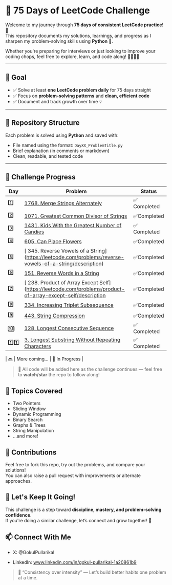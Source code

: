 # 🧠 75 Days of LeetCode Challenge

Welcome to my journey through **75 days of consistent LeetCode practice**! 🚀  
This repository documents my solutions, learnings, and progress as I sharpen my problem-solving skills using **Python** 🐍.

Whether you're preparing for interviews or just looking to improve your coding chops, feel free to explore, learn, and code along! 👨‍💻👩‍💻

---

## 🎯 Goal

- ✅ Solve at least **one LeetCode problem daily** for 75 days straight  
- ✅ Focus on **problem-solving patterns** and **clean, efficient code**  
- ✅ Document and track growth over time 💡

---

## 📂 Repository Structure

Each problem is solved using **Python** and saved with:

- File named using the format: `DayXX_ProblemTitle.py`
- Brief explanation (in comments or markdown)
- Clean, readable, and tested code

---

## 🚧 Challenge Progress

| Day | Problem | Status |
|-----|---------|--------|
| 1️⃣ | [1768. Merge Strings Alternately](https://leetcode.com/problems/merge-strings-alternately/) |✅ Completed |
| 2️⃣ | [1071. Greatest Common Divisor of Strings](https://leetcode.com/problems/greatest-common-divisor-of-strings) |✅Completed|
| 3️⃣ | [1431. Kids With the Greatest Number of Candies ](https://leetcode.com/problems/kids-with-the-greatest-number-of-candies/)|✅ Completed |
| 4️⃣ | [  605. Can Place Flowers](https://leetcode.com/problems/can-place-flowers/description)|✅Completed|
| 5️⃣ | [ 345. Reverse Vowels of a String] (https://leetcode.com/problems/reverse-vowels-of-a-string/description)|✅Completed|
| 6️⃣ | [ 151. Reverse Words in a String](https://leetcode.com/problems/reverse-words-in-a-string/description)|✅Completed|
| 7️⃣ | [ 238. Product of Array Except Self](https://leetcode.com/problems/product-of-array-except-self/description |✅Completed|
| 8️⃣ | [ 334. Increasing Triplet Subsequence](https://leetcode.com/problems/increasing-triplet-subsequence/description)|✅Completed|
| 9️⃣ | [ 443. String Compression](https://leetcode.com/problems/string-compression/description)|✅Completed|
| 🔟 | [128. Longest Consecutive Sequence](https://leetcode.com/problems/longest-consecutive-sequence/description) | ✅ Completed|
| 1️⃣1️⃣ | [3. Longest Substring Without Repeating Characters](https://leetcode.com/problems/longest-substring-without-repeating-characters/) | ✅ Completed |

| 🔜 | More coming... | 🚧 In Progress |

> 📌 All code will be added here as the challenge continues — feel free to **watch/star** the repo to follow along!

## 📌 Topics Covered 

- Two Pointers  
- Sliding Window  
- Dynamic Programming  
- Binary Search  
- Graphs & Trees  
- String Manipulation  
- …and more!

## 🤝 Contributions

Feel free to fork this repo, try out the problems, and compare your solutions!  
You can also raise a pull request with improvements or alternate approaches.

## 🏁 Let's Keep It Going!

This challenge is a step toward **discipline, mastery, and problem-solving confidence**.  
If you're doing a similar challenge, let’s connect and grow together! 🌱


## 📫 Connect With Me
- X: @GokulPullarikal

- LinkedIn: www.linkedin.com/in/gokul-pullarikal-1a20861b9

> 💬 “Consistency over intensity” — Let’s build better habits one problem at a time.

